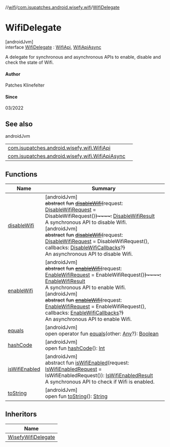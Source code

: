 //[wifi](../../../index.md)/[com.isupatches.android.wisefy.wifi](../index.md)/[WifiDelegate](index.md)

# WifiDelegate

[androidJvm]\
interface [WifiDelegate](index.md) : [WifiApi](../-wifi-api/index.md), [WifiApiAsync](../-wifi-api-async/index.md)

A delegate for synchronous and asynchronous APIs to enable, disable and check the state of Wifi.

#### Author

Patches Klinefelter

#### Since

03/2022

## See also

androidJvm

| | |
|---|---|
| [com.isupatches.android.wisefy.wifi.WifiApi](../-wifi-api/index.md) |  |
| [com.isupatches.android.wisefy.wifi.WifiApiAsync](../-wifi-api-async/index.md) |  |

## Functions

| Name | Summary |
|---|---|
| [disableWifi](../-wifi-api/disable-wifi.md) | [androidJvm]<br>~~abstract~~ ~~fun~~ [~~disableWifi~~](../-wifi-api/disable-wifi.md)~~(~~request: [DisableWifiRequest](../../com.isupatches.android.wisefy.wifi.entities/-disable-wifi-request/index.md) = DisableWifiRequest()~~)~~~~:~~ [DisableWifiResult](../../com.isupatches.android.wisefy.wifi.entities/-disable-wifi-result/index.md)<br>A synchronous API to disable Wifi.<br>[androidJvm]<br>~~abstract~~ ~~fun~~ [~~disableWifi~~](../-wifi-api-async/disable-wifi.md)~~(~~request: [DisableWifiRequest](../../com.isupatches.android.wisefy.wifi.entities/-disable-wifi-request/index.md) = DisableWifiRequest(), callbacks: [DisableWifiCallbacks](../../com.isupatches.android.wisefy.wifi.callbacks/-disable-wifi-callbacks/index.md)?~~)~~<br>An asynchronous API to disable Wifi. |
| [enableWifi](../-wifi-api/enable-wifi.md) | [androidJvm]<br>~~abstract~~ ~~fun~~ [~~enableWifi~~](../-wifi-api/enable-wifi.md)~~(~~request: [EnableWifiRequest](../../com.isupatches.android.wisefy.wifi.entities/-enable-wifi-request/index.md) = EnableWifiRequest()~~)~~~~:~~ [EnableWifiResult](../../com.isupatches.android.wisefy.wifi.entities/-enable-wifi-result/index.md)<br>A synchronous API to enable Wifi.<br>[androidJvm]<br>~~abstract~~ ~~fun~~ [~~enableWifi~~](../-wifi-api-async/enable-wifi.md)~~(~~request: [EnableWifiRequest](../../com.isupatches.android.wisefy.wifi.entities/-enable-wifi-request/index.md) = EnableWifiRequest(), callbacks: [EnableWifiCallbacks](../../com.isupatches.android.wisefy.wifi.callbacks/-enable-wifi-callbacks/index.md)?~~)~~<br>An asynchronous API to enable Wifi. |
| [equals](../../com.isupatches.android.wisefy.wifi.entities/-is-wifi-enabled-result/-false/index.md#585090901%2FFunctions%2F-130402363) | [androidJvm]<br>open operator fun [equals](../../com.isupatches.android.wisefy.wifi.entities/-is-wifi-enabled-result/-false/index.md#585090901%2FFunctions%2F-130402363)(other: [Any](https://kotlinlang.org/api/latest/jvm/stdlib/kotlin/-any/index.html)?): [Boolean](https://kotlinlang.org/api/latest/jvm/stdlib/kotlin/-boolean/index.html) |
| [hashCode](../../com.isupatches.android.wisefy.wifi.entities/-is-wifi-enabled-result/-false/index.md#1794629105%2FFunctions%2F-130402363) | [androidJvm]<br>open fun [hashCode](../../com.isupatches.android.wisefy.wifi.entities/-is-wifi-enabled-result/-false/index.md#1794629105%2FFunctions%2F-130402363)(): [Int](https://kotlinlang.org/api/latest/jvm/stdlib/kotlin/-int/index.html) |
| [isWifiEnabled](../-wifi-api/is-wifi-enabled.md) | [androidJvm]<br>abstract fun [isWifiEnabled](../-wifi-api/is-wifi-enabled.md)(request: [IsWifiEnabledRequest](../../com.isupatches.android.wisefy.wifi.entities/-is-wifi-enabled-request/index.md) = IsWifiEnabledRequest()): [IsWifiEnabledResult](../../com.isupatches.android.wisefy.wifi.entities/-is-wifi-enabled-result/index.md)<br>A synchronous API to check if Wifi is enabled. |
| [toString](../../com.isupatches.android.wisefy.wifi.entities/-is-wifi-enabled-result/-false/index.md#1616463040%2FFunctions%2F-130402363) | [androidJvm]<br>open fun [toString](../../com.isupatches.android.wisefy.wifi.entities/-is-wifi-enabled-result/-false/index.md#1616463040%2FFunctions%2F-130402363)(): [String](https://kotlinlang.org/api/latest/jvm/stdlib/kotlin/-string/index.html) |

## Inheritors

| Name |
|---|
| [WisefyWifiDelegate](../-wisefy-wifi-delegate/index.md) |
